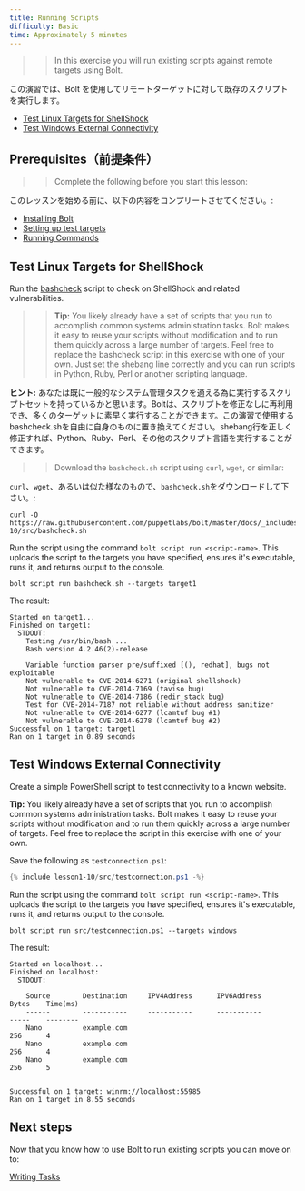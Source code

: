 ```yaml
---
title: Running Scripts
difficulty: Basic
time: Approximately 5 minutes
---
```


>> In this exercise you will run existing scripts against remote targets using Bolt.

この演習では、Bolt を使用してリモートターゲットに対して既存のスクリプトを実行します。

- [Test Linux Targets for ShellShock](#test-linux-targets-for-shellshock)
- [Test Windows External Connectivity](#test-windows-external-connectivity)

## Prerequisites（前提条件）
>> Complete the following before you start this lesson:

このレッスンを始める前に、以下の内容をコンプリートさせてください。:

- [Installing Bolt](../01-installing-bolt)
- [Setting up test targets](../02-acquiring-targets)
- [Running Commands](../03-running-commands)

## Test Linux Targets for ShellShock
Run the [bashcheck](https://github.com/hannob/bashcheck) script to check on ShellShock and related vulnerabilities.

>> **Tip:** You likely already have a set of scripts that you run to accomplish common systems administration tasks. Bolt makes it easy to reuse your scripts without modification and to run them quickly across a large number of targets. Feel free to replace the bashcheck script in this exercise with one of your own. Just set the shebang line correctly and you can run scripts in Python, Ruby, Perl or another scripting language.

**ヒント:** あなたは既に一般的なシステム管理タスクを適える為に実行するスクリプトセットを持っているかと思います。Boltは、スクリプトを修正なしに再利用でき、多くのターゲットに素早く実行することができます。この演習で使用するbashcheck.shを自由に自身のものに置き換えてください。shebang行を正しく修正すれば、Python、Ruby、Perl、その他のスクリプト言語を実行することができます。

>> Download the `bashcheck.sh` script using `curl`, `wget`,  or similar:

`curl`、`wget`、あるいは似た様なのもので、`bashcheck.sh`をダウンロードして下さい。:

```shell
curl -O https://raw.githubusercontent.com/puppetlabs/bolt/master/docs/_includes/lesson1-10/src/bashcheck.sh
```

Run the script using the command `bolt script run <script-name>`. This uploads the script to the targets you have specified, ensures it's executable, runs it, and returns output to the console.

```shell
bolt script run bashcheck.sh --targets target1
```

The result:

```
Started on target1...
Finished on target1:
  STDOUT:
    Testing /usr/bin/bash ...
    Bash version 4.2.46(2)-release

    Variable function parser pre/suffixed [(), redhat], bugs not exploitable
    Not vulnerable to CVE-2014-6271 (original shellshock)
    Not vulnerable to CVE-2014-7169 (taviso bug)
    Not vulnerable to CVE-2014-7186 (redir_stack bug)
    Test for CVE-2014-7187 not reliable without address sanitizer
    Not vulnerable to CVE-2014-6277 (lcamtuf bug #1)
    Not vulnerable to CVE-2014-6278 (lcamtuf bug #2)
Successful on 1 target: target1
Ran on 1 target in 0.89 seconds
```

## Test Windows External Connectivity

Create a simple PowerShell script to test connectivity to a known website.

**Tip:** You likely already have a set of scripts that you run to accomplish common systems administration tasks. Bolt makes it easy to reuse your scripts without modification and to run them quickly across a large number of targets. Feel free to replace the script in this exercise with one of your own.

Save the following as `testconnection.ps1`:

```powershell
{% include lesson1-10/src/testconnection.ps1 -%}
```

Run the script using the command `bolt script run <script-name>`. This uploads the script to the targets you have specified, ensures it's executable, runs it, and returns output to the console.

```shell
bolt script run src/testconnection.ps1 --targets windows
```

The result:

```
Started on localhost...
Finished on localhost:
  STDOUT:

    Source        Destination     IPV4Address      IPV6Address                              Bytes    Time(ms)
    ------        -----------     -----------      -----------                              -----    --------
    Nano          example.com                                                               256      4
    Nano          example.com                                                               256      4
    Nano          example.com                                                               256      5


Successful on 1 target: winrm://localhost:55985
Ran on 1 target in 8.55 seconds
```

## Next steps

Now that you know how to use Bolt to run existing scripts you can move on to:

[Writing Tasks](../05-writing-tasks)
